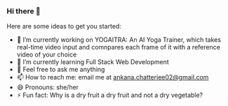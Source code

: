 ### Hi there 👋

<!--
**ANKANACHATTERJEE/ANKANACHATTERJEE** is a ✨ _special_ ✨ repository because its `README.md` (this file) appears on your GitHub profile.-->

Here are some ideas to get you started:

- 🔭 I’m currently working on YOGAITRA: An AI Yoga Trainer, which takes real-time video input and comnpares each frame of it with a reference video of your choice
- 🌱 I’m currently learning Full Stack Web Development
- 💬 Feel free to ask me anything
- 📫 How to reach me: email me at ankana.chatterjee02@gmail.com
- 😄 Pronouns: she/her
- ⚡ Fun fact: Why is a dry fruit a dry fruit and not a dry vegetable?
